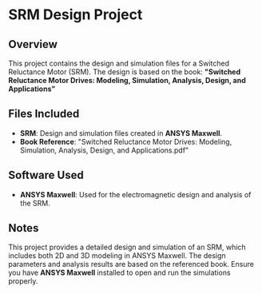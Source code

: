 # SRM Design Project

## Overview
This project contains the design and simulation files for a Switched Reluctance Motor (SRM). The design is based on the book:
**"Switched Reluctance Motor Drives: Modeling, Simulation, Analysis, Design, and Applications"**

## Files Included
- **SRM**: Design and simulation files created in **ANSYS Maxwell**.
- **Book Reference**: "Switched Reluctance Motor Drives: Modeling, Simulation, Analysis, Design, and Applications.pdf"

## Software Used
- **ANSYS Maxwell**: Used for the electromagnetic design and analysis of the SRM.

## Notes
This project provides a detailed design and simulation of an SRM, which includes both 2D and 3D modeling in ANSYS Maxwell. The design parameters and analysis results are based on the referenced book. Ensure you have **ANSYS Maxwell** installed to open and run the simulations properly.
